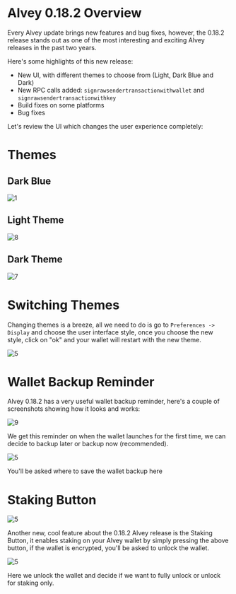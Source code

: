 # Alvey 0.18.2 Overview



Every Alvey update brings new features and bug fixes, however, the 0.18.2 release stands out as one of the most interesting and exciting Alvey releases in the past two years. 

Here's some highlights of this new release:

- New UI, with different themes to choose from (Light, Dark Blue and Dark)
- New RPC calls added: `signrawsendertransactionwithwallet` and `signrawsendertransactionwithkey`
- Build fixes on some platforms
- Bug fixes 

Let's review the UI which changes the user experience completely:

# Themes

## Dark Blue

![1](1.png)

## Light Theme

![8](8.png)

## Dark Theme

![7](7.png)



# Switching Themes

Changing themes is a breeze, all we need to do is go to `Preferences -> Display` and choose the user interface style, once you choose the new style, click on "ok" and your wallet will restart with the new theme.

![5](5.png)



# Wallet Backup Reminder



Alvey 0.18.2 has a very useful wallet backup reminder, here's a couple of screenshots showing how it looks and works:

![9](9.png)

We get this reminder on when the wallet launches for the first time, we can decide to backup later or backup now (recommended).

![5](10.png)

You'll be asked where to save the wallet backup here

# Staking Button

![5](11.png)

Another new, cool feature about the 0.18.2 Alvey release is the Staking Button, it enables staking on your Alvey wallet by simply pressing the above button, if the wallet is encrypted, you'll be asked to unlock the wallet.

![5](12.png)

Here we unlock the wallet and decide if we want to fully unlock or unlock for staking only.